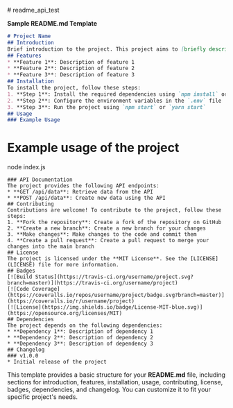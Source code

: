 \# readme\_api\_test

**Sample README.md Template**

```markdown
# Project Name
## Introduction
Brief introduction to the project. This project aims to [briefly describe the project and its purpose].
## Features
* **Feature 1**: Description of feature 1
* **Feature 2**: Description of feature 2
* **Feature 3**: Description of feature 3
## Installation
To install the project, follow these steps:
1. **Step 1**: Install the required dependencies using `npm install` or `yarn install`
2. **Step 2**: Configure the environment variables in the `.env` file
3. **Step 3**: Run the project using `npm start` or `yarn start`
## Usage
### Example Usage
```

# Example usage of the project

node index.js

```plaintext
### API Documentation
The project provides the following API endpoints:
* **GET /api/data**: Retrieve data from the API
* **POST /api/data**: Create new data using the API
## Contributing
Contributions are welcome! To contribute to the project, follow these steps:
1. **Fork the repository**: Create a fork of the repository on GitHub
2. **Create a new branch**: Create a new branch for your changes
3. **Make changes**: Make changes to the code and commit them
4. **Create a pull request**: Create a pull request to merge your changes into the main branch
## License
The project is licensed under the **MIT License**. See the [LICENSE](LICENSE) file for more information.
## Badges
[![Build Status](https://travis-ci.org/username/project.svg?branch=master)](https://travis-ci.org/username/project)
[![Code Coverage](https://coveralls.io/repos/username/project/badge.svg?branch=master)](https://coveralls.io/r/username/project)
[![License](https://img.shields.io/badge/License-MIT-blue.svg)](https://opensource.org/licenses/MIT)
## Dependencies
The project depends on the following dependencies:
* **Dependency 1**: Description of dependency 1
* **Dependency 2**: Description of dependency 2
* **Dependency 3**: Description of dependency 3
## Changelog
### v1.0.0
* Initial release of the project
```

This template provides a basic structure for your **README.md** file, including sections for introduction, features, installation, usage, contributing, license, badges, dependencies, and changelog. You can customize it to fit your specific project's needs.